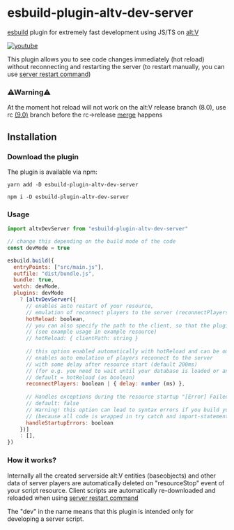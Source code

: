 # esbuild-plugin-altv-dev-server

[esbuild](https://esbuild.github.io/) plugin for extremely fast development using JS/TS on [alt:V](https://altv.mp)

[![youtube](http://img.youtube.com/vi/pbezU0NRTLk/0.jpg)](http://www.youtube.com/watch?v=pbezU0NRTLk)

This plugin allows you to see code changes immediately (hot reload) without reconnecting and restarting the server 
(to restart manually, you can use [server restart command](https://docs.altv.mp/articles/commandlineargs.html#server-commands))

### ⚠Warning⚠
At the moment hot reload will not work on the alt:V release branch (8.0), use rc [(9.0)](https://docs.altv.mp/articles/changelogs/9_0.html) branch before the rc->release [merge](https://docs.altv.mp/articles/changelogs/9_0.html) happens

## Installation

### Download the plugin

The plugin is available via npm:

```
yarn add -D esbuild-plugin-altv-dev-server
```
```
npm i -D esbuild-plugin-altv-dev-server
```

### Usage

```js
import altvDevServer from "esbuild-plugin-altv-dev-server"

// change this depending on the build mode of the code
const devMode = true

esbuild.build({
  entryPoints: ["src/main.js"],
  outfile: "dist/bundle.js",
  bundle: true,
  watch: devMode,
  plugins: devMode 
    ? [altvDevServer({
      // enables auto restart of your resource,
      // emulation of reconnect players to the server (reconnectPlayers option) 
      hotReload: boolean,
      // you can also specify the path to the client, so that the plugin can restart the resource when the client code changes
      // (see example usage in example resource)
      // hotReload: { clientPath: string }
      
      // this option enabled automatically with hotReload and can be omitted:
      // enables auto emulation of players reconnect to the server
      // with some delay after resource start (default 200ms)
      // (for e.g. you need to wait until your database is loaded or any other async stuff)
      // default = hotReload (as boolean)
      reconnectPlayers: boolean | { delay: number (ms) },
      
      // Handles exceptions during the resource startup "[Error] Failed to load resource <name>"
      // default: false
      // Warning! this option can lead to syntax errors if you build your code in "esm" format 
      // (because all code is wrapped in try catch and import-statements cause these errors)
      handleStartupErrors: boolean
    })]
    : [],
})
```

### How it works?
Internally all the created serverside alt:V entities (baseobjects) and other data of server players are automatically deleted
on "resourceStop" event of your script resource.
Client scripts are automatically re-downloaded and reloaded when using [server restart command](https://docs.altv.mp/articles/commandlineargs.html#server-commands)

The "dev" in the name means that this plugin is intended only for developing a server script. 
